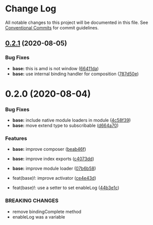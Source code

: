 # Change Log

All notable changes to this project will be documented in this file.
See [Conventional Commits](https://conventionalcommits.org) for commit guidelines.

## [0.2.1](https://github.com/spatools/kospa/compare/@kospa/base@0.2.0...@kospa/base@0.2.1) (2020-08-05)


### Bug Fixes

* **base:** this is amd is not window ([66411da](https://github.com/spatools/kospa/commit/66411da48e7ba0b629e1c9efaad22ebdf698d9e3))
* **base:** use internal binding handler for composition ([787d50e](https://github.com/spatools/kospa/commit/787d50ec48e3f6af6baee6b3510d11354674367e))





# 0.2.0 (2020-08-04)


### Bug Fixes

* **base:** include native module loaders in module ([4c58f39](https://github.com/spatools/kospa/commit/4c58f39570ac95d019ca7999db9c512b833a7df8))
* **base:** move extend type to subscribable ([d664a70](https://github.com/spatools/kospa/commit/d664a70723201b83d004e891b128f0c95985d4c6))


### Features

* **base:** improve composer ([beab46f](https://github.com/spatools/kospa/commit/beab46faa3196654685c8530b3551dd7858e98d1))
* **base:** improve index exports ([c4073dd](https://github.com/spatools/kospa/commit/c4073dda53caa3f205b2da8ef336915bb589c1a1))
* **base:** improve module loader ([07b6b58](https://github.com/spatools/kospa/commit/07b6b5847da77619be6b13541f756645296a5f67))


* feat(base)!: improve activator ([ce4e43d](https://github.com/spatools/kospa/commit/ce4e43dfa3d3d8d880cf1569a71a3ccf809938a8))
* feat(base)!: use a setter to set enableLog ([44b3e1c](https://github.com/spatools/kospa/commit/44b3e1c8469cabcb5d36a62d9bc1125d40eca1db))


### BREAKING CHANGES

* remove bindingComplete method
* enableLog was a variable
